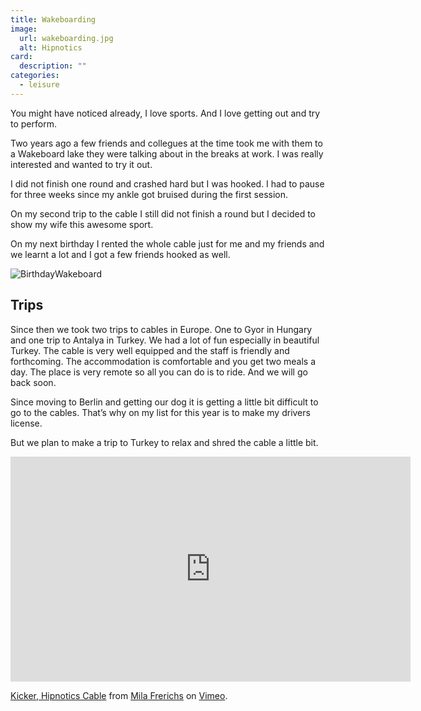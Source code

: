 ```yaml
---
title: Wakeboarding
image:
  url: wakeboarding.jpg
  alt: Hipnotics
card:
  description: ""
categories:
  - leisure
---
```


You might have noticed already, I love sports. And I love getting out and try to perform.

Two years ago a few friends and collegues at the time took me with them to a Wakeboard lake they were talking about in the breaks at work. I was really interested and wanted to try it out.

I did not finish one round and crashed hard but I was hooked. I had to pause for three weeks since my ankle got bruised during the first session.

On my second trip to the cable I still did not finish a round but I decided to show my wife this awesome sport.

On my next birthday I rented the whole cable just for me and my friends and we learnt a lot and I got a few friends hooked as well.

![BirthdayWakeboard]({{site.baseurl}}/assets/images/wakeboard-1.jpg)

## Trips

Since then we took two trips to cables in Europe. One to Gyor in Hungary and one trip to Antalya in Turkey. We had a lot of fun especially in beautiful Turkey. The cable is very well equipped and the staff is friendly and forthcoming. The accommodation is comfortable and you get two meals a day. The place is very remote so all you can do is to ride. And we will go back soon. 

Since moving to Berlin and getting our dog it is getting a little bit difficult to go to the cables. That’s why on my list for this year is to make my drivers license. 

But we plan to make a trip to Turkey to relax and shred the cable a little bit. 
<iframe src="https://player.vimeo.com/video/179361102" width="640" height="360" frameborder="0" webkitallowfullscreen mozallowfullscreen allowfullscreen></iframe>
<p><a href="https://vimeo.com/179361102">Kicker, Hipnotics Cable</a> from <a href="https://vimeo.com/milafrerichs">Mila Frerichs</a> on <a href="https://vimeo.com">Vimeo</a>.</p>
